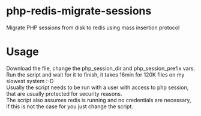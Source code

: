 php-redis-migrate-sessions
==========================

Migrate PHP sessions from disk to redis using mass insertion protocol

Usage
=====

Download the file, change the php_session_dir and php_session_prefix vars.<br/>
Run the script and wait for it to finish, it takes 16min for 120K files on my
slowest system :-D<br/>
Usually the script needs to be run with a user with access to php session, that
are usually protected for security reasons.<br/>
The script also assumes redis is running and no credentials are necessary, if
this is not the case for you just change the script.
